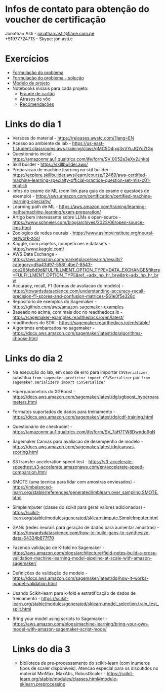 # Infos de contato para obtenção do voucher de certificação
Jonathan Asti - jonathan.asti@flane.com.pe<br>
+51977724713 - Skype: jon.asti.c

# Exercícios
- [Formulação do problema](https://github.com/renatoalmeidamartins/MLPipe-Tim-Junho-2023/blob/main/Problem%2BFormulation%2BExercise.docx)
- [Formulação do problema - solução](https://github.com/renatoalmeidamartins/MLPipe-Tim-Junho-2023/blob/main/Problem%2BFormulation%2BExercise%2BSolutions.docx)
- [Modelo de projeto](https://github.com/renatoalmeidamartins/MLPipe-Tim-Junho-2023/blob/main/Student%20Project%20Template.docx)
- Notebooks iniciais para cada projeto:
  - [Fraude de cartão](https://github.com/renatoalmeidamartins/MLPipe-Tim-Junho-2023/blob/main/Credit_Card_Fraud_Detection-Student.ipynb)
  - [Atrasos de vôo](https://github.com/renatoalmeidamartins/MLPipe-Tim-Junho-2023/blob/main/Flight_Delay-Student.ipynb)
  - [Recomendações](https://github.com/renatoalmeidamartins/MLPipe-Tim-Junho-2023/blob/main/Amazon_Reviews-Student.ipynb)


# Links do dia 1

- Versoes do material - https://releases.awstc.com/?lang=EN
- Acesso ao ambiente de lab  - https://us-east-1.student.classrooms.aws.training/class/qMC5D4jxg3vVYuJQYcZtGg
- Questionário inicial - https://amazonmr.au1.qualtrics.com/jfe/form/SV_0052a3eXy2Jnkbj
- Skill builder - https://skillbuilder.aws/
- Preparacao de machine learning no skil builder - https://explore.skillbuilder.aws/learn/course/12469/aws-certified-machine-learning-specialty-official-practice-question-set-mls-c01-english
- Infos do exame de ML (com link para guia do exame e questoes de exemplo) - https://aws.amazon.com/certification/certified-machine-learning-specialty/ 
- Learning path de ML - https://aws.amazon.com/training/learning-paths/machine-learning/exam-preparation/
- Artigo bem interessante sobre LLMs e open-source - https://www.schneier.com/blog/archives/2023/06/open-source-llms.html
- Zoologico de redes neurais - https://www.asimovinstitute.org/neural-network-zoo/
- Kaggle, com projetos, competicoes e datasets - https://www.kaggle.com/
- AWS Data Exchange - https://aws.amazon.com/marketplace/search/results?category=d5a43d97-558f-4be7-8543-cce265fe6d9d&FULFILLMENT_OPTION_TYPE=DATA_EXCHANGE&filters=FULFILLMENT_OPTION_TYPE&ref_=adx_hp_hr_brw&trk=adx_hp_hr_brw
- Accuracy, recall, F1 (formas de avaliacao do modelo) - https://towardsdatascience.com/understanding-accuracy-recall-precision-f1-scores-and-confusion-matrices-561e0f5e328c
- Repositório de exemplos do Sagemaker - https://github.com/aws/amazon-sagemaker-examples
- Baseado no acima, com mais doc no readthedocs.io - https://sagemaker-examples.readthedocs.io/en/latest/
- readthedocs do SDK - https://sagemaker.readthedocs.io/en/stable/
- Algoritmos embarcados no sagemaker - https://docs.aws.amazon.com/sagemaker/latest/dg/algorithms-choose.html

# Links do dia 2
- Na execução do lab, em caso de erro para importar `CSVSerializer`, substitua `from sagemaker.predictor import CSVSerializer` por `from sagemaker.serializers import CSVSerializer`
- Hiperparametros do XGBoost - https://docs.aws.amazon.com/sagemaker/latest/dg/xgboost_hyperparameters.html
- Formatos suportados de dados para treinamento - https://docs.aws.amazon.com/sagemaker/latest/dg/cdf-training.html
- Questionário de checkpoint - https://amazonmr.au1.qualtrics.com/jfe/form/SV_7aH7TW8Dwndo9gN
- Sagemaker Canvas para avaliacao de desempenho de modelo - https://docs.aws.amazon.com/sagemaker/latest/dg/canvas-scoring.html
- S3 transfer acceleration speed test - https://s3-accelerate-speedtest.s3-accelerate.amazonaws.com/en/accelerate-speed-comparsion.html
- SMOTE (uma tecnica para lidar com amostras enviesados) - https://imbalanced-learn.org/stable/references/generated/imblearn.over_sampling.SMOTE.html
- SimpleImputer (classe do scikit para gerar valores adicionados) - https://scikit-learn.org/stable/modules/generated/sklearn.impute.SimpleImputer.html
- GANs (redes neurais para geração de dados para aumentar amostras) - https://towardsdatascience.com/how-to-build-gans-to-synthesize-data-64334b877f70
- Fazendo validação de K-fold no Sagemaker - https://aws.amazon.com/blogs/architecture/field-notes-build-a-cross-validation-machine-learning-model-pipeline-at-scale-with-amazon-sagemaker/
- Definições de validação de modelo - https://docs.aws.amazon.com/sagemaker/latest/dg/how-it-works-model-validation.html
- Usando Scikit-learn para k-fold e estratificação de dados de treinamento - https://scikit-learn.org/stable/modules/generated/sklearn.model_selection.train_test_split.html 
- Bring your model using scripts to Sagemaker - https://aws.amazon.com/blogs/machine-learning/bring-your-own-model-with-amazon-sagemaker-script-mode/

  # Links do dia 3
  - biblioteca de pre-processamento do scikit-learn (com inumeros tipos de scaler disponiveis). Atencao especial para os discutidos no material MinMax, MaxAbs, RobustScaler - https://scikit-learn.org/stable/modules/classes.html#module-sklearn.preprocessing
